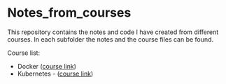 # Notes_from_courses
This repository contains the notes and code I have created from different courses.
In each subfolder the notes and the course files can be found.

Course list:
  - Docker ([course link](https://youtu.be/pTFZFxd4hOI?si=_uLAMBwXS8RnxJQi))
  - Kubernetes - ([course link](https://youtu.be/X48VuDVv0do?si=GBQzwKNAm8Qk7BAn))
